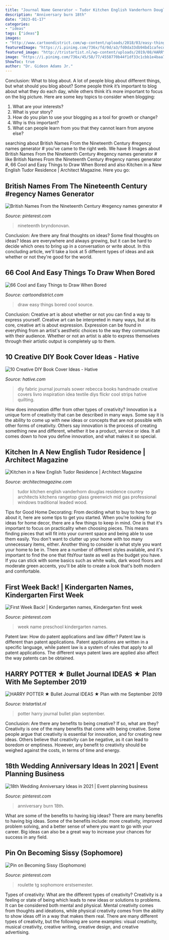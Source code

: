 ```yaml
---
title: "Journal Name Generator ~ Tudor Kitchen English Vanderhorn Douglas Residence Country Architects Kitchens Rangetop Glass Greenwich Mid Gas Professional Windows Traditional Leaded Wood"
description: "Anniversary burn 18th"
date: "2023-01-17"
categories:
- "ideas"
tags: ["ideas"]
images:
- "http://www.cartoondistrict.com/wp-content/uploads/2018/03/easy-things-to-draw-when-bored18.jpg"
featuredImage: "https://i.pinimg.com/736x/fd/0d/a3/fd0da33db94bd1cafecd7709a939c20f.jpg"
featured_image: "http://tristartist.nl/wp-content/uploads/2019/08/HARRY-POTTER-BULLET-JOURNAL-IDEAS-7-1440x1440.jpg"
image: "https://i.pinimg.com/736x/45/58/77/4558770b44f1df33c1cbb1e4baa7aae6--private-games-roulette.jpg"
ShowToc: true
author: "Dr. Gideon Adams Jr."
---
```



Conclusion: What to blog about.
A lot of people blog about different things, but what should you blog about? Some people think it’s important to blog about what they do each day, while others think it’s more important to focus on the big picture. Here are some key topics to consider when blogging:
1. What are your interests? 
2. What is your story? 
3. How do you plan to use your blogging as a tool for growth or change? 
4. Why is this important? 
5. What can people learn from you that they cannot learn from anyone else?

	

		
searching about British Names From the Nineteenth Century #regency names generator # you've came to the right web. We have 8 Images about British Names From the Nineteenth Century #regency names generator # like British Names From the Nineteenth Century #regency names generator #, 66 Cool and Easy Things to Draw When Bored and also Kitchen in a New English Tudor Residence | Architect Magazine. Here you go:
		
    
## British Names From The Nineteenth Century #regency Names Generator #

<img loading=lazy src="https://i.pinimg.com/736x/7a/80/3b/7a803b6de9956766ab04afe715008a48.jpg" onerror="this.onerror=null;this.src='https://tse4.mm.bing.net/th?id=OIP.VB1ipfSzpgqMQ9wqYRnVegHaLG&amp;pid=15.1';" alt="British Names From the Nineteenth Century #regency names generator #">

_Source: pinterest.com_

>nineteenth bryndonovan. 

	

Conclusion: Are there any final thoughts on ideas?
Some final thoughts on ideas? Ideas are everywhere and always growing, but it can be hard to decide which ones to bring up in a conversation or write about. In this concluding article, we'll take a look at 5 different types of ideas and ask whether or not they're good for the world.

    
## 66 Cool And Easy Things To Draw When Bored

<img loading=lazy src="http://www.cartoondistrict.com/wp-content/uploads/2018/03/easy-things-to-draw-when-bored18.jpg" onerror="this.onerror=null;this.src='https://tse2.mm.bing.net/th?id=OIP.FIlhW0XFT7nMW7khUoeohAHaKm&amp;pid=15.1';" alt="66 Cool and Easy Things to Draw When Bored">

_Source: cartoondistrict.com_

>draw easy things bored cool source. 

	

Conclusion: Creative art is about whether or not you can find a way to express yourself.
Creative art can be interpreted in many ways, but at its core, creative art is about expression. Expression can be found in everything from an artist's aesthetic choices to the way they communicate with their audience. Whether or not an artist is able to express themselves through their artistic output is completely up to them.

    
## 10 Creative DIY Book Cover Ideas - Hative

<img loading=lazy src="https://hative.com/wp-content/uploads/2014/09/diy-book-cover-ideas/9-fabric-cover-idea.jpg" onerror="this.onerror=null;this.src='https://tse3.mm.bing.net/th?id=OIP.1-2KxgCFvQz54Rzd8kNfPAHaJ7&amp;pid=15.1';" alt="10 Creative DIY Book Cover Ideas - Hative">

_Source: hative.com_

>diy fabric journal journals sower rebecca books handmade creative covers livro inspiration idea textile diys flickr cool strips hative quilting. 

	

How does innovation differ from other types of creativity?
Innovation is a unique form of creativity that can be described in many ways. Some say it is the ability to come up with new ideas or concepts that are not possible with other forms of creativity. Others say innovation is the process of creating something new and different, whether it be a product, service or idea. It all comes down to how you define innovation, and what makes it so special.

    
## Kitchen In A New English Tudor Residence | Architect Magazine

<img loading=lazy src="https://cdnassets.hw.net/db/2b/6e9b0b5d440d992153c21346e408/14a50377-3cd2-400e-af6a-4022a9e82908.jpg" onerror="this.onerror=null;this.src='https://tse1.mm.bing.net/th?id=OIP.W0140uly27zbGNhIGZkk5AHaE5&amp;pid=15.1';" alt="Kitchen in a New English Tudor Residence | Architect Magazine">

_Source: architectmagazine.com_

>tudor kitchen english vanderhorn douglas residence country architects kitchens rangetop glass greenwich mid gas professional windows traditional leaded wood. 

	

Tips for Good Home Decorating: From deciding what to buy to how to go about it, here are some tips to get you started.
When you're looking for ideas for home decor, there are a few things to keep in mind. One is that it's important to focus on practicality when choosing pieces. This means finding pieces that will fit into your current space and being able to use them easily. You don't want to clutter up your home with too many unnecessary items, either. Another thing to consider is what style you want your home to be in. There are a number of different styles available, and it's important to find the one that fitsYour taste as well as the budget you have. If you can stick with some basics such as white walls, dark wood floors and moderate green accents, you'll be able to create a look that's both modern and comfortable.

    
## First Week Back! | Kindergarten Names, Kindergarten First Week

<img loading=lazy src="https://i.pinimg.com/736x/7b/ea/05/7bea05fdad752dc5a74e97532449ecac--kindergarten-first-week-my-name-is.jpg" onerror="this.onerror=null;this.src='https://tse4.mm.bing.net/th?id=OIP.laGWV4zGVmhjOAxPwPYluwHaNK&amp;pid=15.1';" alt="First Week Back! | Kindergarten names, Kindergarten first week">

_Source: pinterest.com_

>week name preschool kindergarten names. 

	

Patent law: How do patent applications and law differ?
Patent law is different than patent applications. Patent applications are written in a specific language, while patent law is a system of rules that apply to all patent applications. The different ways patent laws are applied also affect the way patents can be obtained.

    
## HARRY POTTER ★ Bullet Journal IDEAS ★ Plan With Me September 2019

<img loading=lazy src="http://tristartist.nl/wp-content/uploads/2019/08/HARRY-POTTER-BULLET-JOURNAL-IDEAS-7-1440x1440.jpg" onerror="this.onerror=null;this.src='https://tse1.mm.bing.net/th?id=OIP.LcHOWuKoK6-KjAyItdyO1wHaHa&amp;pid=15.1';" alt="HARRY POTTER ★ Bullet Journal IDEAS ★ Plan with me September 2019">

_Source: tristartist.nl_

>potter harry journal bullet plan september. 

	

Conclusion: Are there any benefits to being creative? If so, what are they?
Creativity is one of the many benefits that come with being creative. Some people argue that creativity is essential for innovation, and for creating new ideas. Others believe that creativity can be negative, as it can lead to boredom or emptiness. However, any benefit to creativity should be weighed against the costs, in terms of time and energy.

    
## 18th Wedding Anniversary Ideas In 2021 | Event Planning Business

<img loading=lazy src="https://i.pinimg.com/736x/fd/0d/a3/fd0da33db94bd1cafecd7709a939c20f.jpg" onerror="this.onerror=null;this.src='https://tse1.mm.bing.net/th?id=OIP.Ww3VG4kZ4rpPewri7NTXYwHaLG&amp;pid=15.1';" alt="18th Wedding Anniversary Ideas in 2021 | Event planning business">

_Source: pinterest.com_

>anniversary burn 18th. 

	

What are some of the benefits to having big ideas?
There are many benefits to having big ideas. Some of the benefits include: more creativity, improved problem solving, and a better sense of where you want to go with your career. Big ideas can also be a great way to increase your chances for success in any field.

    
## Pin On Becoming Sissy (Sophomore)

<img loading=lazy src="https://i.pinimg.com/736x/45/58/77/4558770b44f1df33c1cbb1e4baa7aae6--private-games-roulette.jpg" onerror="this.onerror=null;this.src='https://tse3.mm.bing.net/th?id=OIP.sqmOikAmJNbzuYl-SKRYZgHaJq&amp;pid=15.1';" alt="Pin on Becoming Sissy (Sophomore)">

_Source: pinterest.com_

>roulette tg sophomore erstsemester. 

	

Types of creativity: What are the different types of creativity?
Creativity is a feeling or state of being which leads to new ideas or solutions to problems. It can be considered both mental and physical. Mental creativity comes from thoughts and ideations, while physical creativity comes from the ability to show ideas off in a way that makes them real. There are many different types of creativity, but the following are some examples: visual creativity, musical creativity, creative writing, creative design, and creative advertising.

